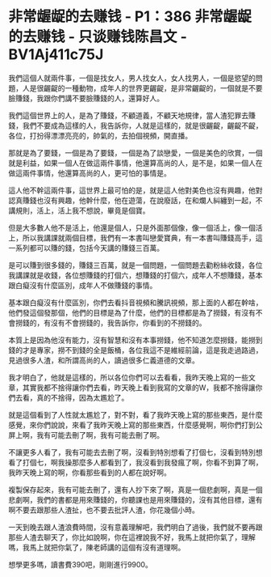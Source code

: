 # 非常龌龊的去赚钱 - P1：386 非常龌龊的去赚钱 - 只谈赚钱陈昌文 - BV1Aj411c75J

我們這個人就兩件事，一個是找女人，男人找女人，女人找男人，一個是慾望的問題，人是很齷齪的一種動物，成年人的世界更齷齪，是非常齷齪的，一個就是不要臉賺錢，我跟你們講不要臉賺錢的人，還算好人。

我們這個世界上的人，是為了賺錢，不顧道義，不顧天地規律，當人渣犯罪去賺錢，我們不要成為這樣的人，我告訴你，人就是這樣的，就是很齷齪，齷齪不齪，各位，打扮得漂漂亮亮的，帥氣的，去拍個視頻，開直播。

那就是為了要錢，一個是為了要錢，一個是為了談戀愛，一個是美色的欣賞，一個就是利益，如果一個人在做這兩件事情，他還算高尚的人，是不是，如果一個人在做這兩件事情，他還算高尚的人，更可怕的事情是。

這人他不幹這兩件事，這世界上最可怕的是，就是這人他對美色也沒有興趣，他對認真賺錢也沒有興趣，他幹什麼，他在遊蕩，在說廢話，在和爛人糾纏到一起，不講規則，活上，活上我不想說，畢竟是個寶。

但是大多數人他不是活上，他還是個人，只是外面那個像，像一個活上，像一個活上，所以我講課就兩個目標，我們有一本書叫戀愛寶典，有一本書叫賺錢高手，這一系列都可以賺的錢，包括今天講的賺錢三百萬。

是可以賺到很多錢的，賺錢三百萬，就是一個問題，一個問題去勸粉絲收錢，各位我講課就是收錢，各位想賺錢的打個六，想賺錢的打個六，成年人不想賺錢，基本跟白癡沒有什麼區別，成年人不做賺錢的事情。

基本跟白癡沒有什麼區別，你們去看抖音視頻和騰訊視頻，那上面的人都在幹啥，他們發這個發那個，他們的目標是為了什麼，他們的目標都是為了撈錢，有沒有不會撈錢的，有沒有不會撈錢的，我告訴你，你看到的不撈錢的。

本質上是因為他沒有能力，沒有智慧和沒有本事撈錢，他不知道怎麼撈錢，能撈到錢的才是專家，撈不到錢的全是飯桶，各位我這不是維經前論，這是我走過路過，見過很多人渣，和所謂高尚的人，讀過很多仁義道德的文章。

我才明白了，他就是這樣的，所以各位你們可以去看看，我昨天晚上寫的一些文章，其實我都不捨得讓你們去看，昨天晚上看到我寫的文章的W，我都不捨得讓你們去看，真的不捨得，因為太尷尬了。

就是這個看到了人性就太尷尬了，對不對，看了我昨天晚上寫的那些東西，是什麼感覺，來你們說說，來看了我昨天晚上寫的那些東西，什麼感覺啊，啊你們打到公屏上啊，我有可能去刪了啊，我有可能去刪了啊。

不讓更多人看了，我有可能去去刪了啊，沒看到特別想看了打個七，沒看到特別想看了打個七，啊我操那麼多人都看到了，我沒看到我發瘋了啊，你看不到算了啊，我昨天晚上寫的啊，你看那些看到的人都在說好啊。

複製保存起來，我有可能去刪了，還有人抄下來了啊，真是一個悲劇啊，真是一個悲劇啊，我們的書都是用來賺錢的，你聽課也是用來賺錢的，沒有其他目標，還有啊不要去跟那些人渣扯，也不要去批評人渣，你花幾個小時。

一天到晚去跟人渣浪費時間，沒有意義理解吧，我們明白了過後，我們就不要再跟那些人渣去聊天了，你比如說啊，你在這裡說我不好，我馬上就把你氣了，理解嗎，我馬上就把你氣了，陳老師講的這個有沒有道理啊。

想學更多嗎，讀書費390吧，剛剛進行9900。